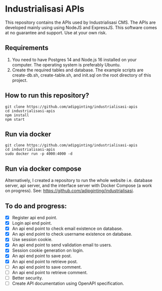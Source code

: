 # Industrialisasi APIs
This repository contains the APIs used by Industrialisasi CMS. The APIs are developed mainly using using NodeJS and ExpressJS. This software comes at no guarantee and support. Use at your own risk.

## Requirements
1. You need to have Postgres 14 and Node.js 16 installed on your computer. The operating system is preferably Ubuntu.
2. Create the required tables and database. The example scripts are create-db.sh, create-table.sh, and init.sql on the root directory of this project.

## How to run this repository?
    git clone https://github.com/adipginting/industrialisasi-apis
    cd industrialisasi-apis
    npm install
    npm start 
    

## Run via docker
    git clone https://github.com/adipginting/industrialisasi-apis
    cd industrialisasi-apis
    sudo docker run -p 4000:4000 -d

## Run via docker compose
Alternatively, I created a repository to run the whole website i.e. database server, api server, and the interface server with Docker Compose (a work on progress). See: https://github.com/adipginting/industrialisasi.

## To do and progress:
- [x] Register api end point.
- [x] Login api end point.
- [x] An api end point to check email existence on database.
- [x] An api end point to check username existence on database.
- [x] Use session cookie.
- [x] An api end point to send validation email to users.
- [x] Session cookie generation on login.
- [x] An api end point to save post.
- [x] An api end point to retrieve post.
- [ ] An api end point to save comment.
- [ ] An api end point to retrieve comment.
- [ ] Better security.
- [ ] Create API documentation using OpenAPI specification.
